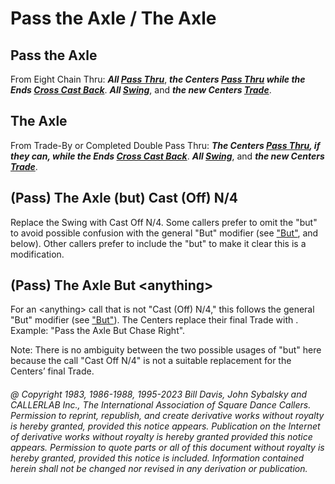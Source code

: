 
# Pass the Axle / The Axle

## Pass the Axle

From Eight Chain Thru:
***All [Pass Thru](../b1/pass_thru.md)***,
***the Centers [Pass Thru](../b1/pass_thru.md) 
while the Ends [Cross Cast Back](cast_back.md)***.
***All [Swing](../a2/slip.md)***,
and ***the new Centers [Trade](../b2/trade.md)***.

## The Axle

From Trade-By or Completed Double Pass Thru:
***The Centers [Pass Thru](../b1/pass_thru.md), if they can,
while the Ends [Cross Cast Back](cast_back.md)***.
***All [Swing](../a2/slip.md)***,
and ***the new Centers [Trade](../b2/trade.md)***.

## (Pass) The Axle (but) Cast (Off) N/4
Replace the Swing with Cast Off N/4. Some callers prefer to omit
the "but" to avoid possible confusion with the general "But" modifier 
(see ["But"](but.md), and below). Other callers prefer to include
the "but" to make it clear this is a modification.

## (Pass) The Axle But \<anything>
For an \<anything> call that is not "Cast (Off) N/4," 
this follows the general "But" modifier (see ["But"](but.md)). 
The Centers replace their final Trade with <anything>. 
Example: "Pass the Axle But Chase Right".

Note: There is no ambiguity between the two possible usages of "but" here 
because the call "Cast Off N/4" is not a suitable replacement 
for the Centers’ final Trade.

###### @ Copyright 1983, 1986-1988, 1995-2023 Bill Davis, John Sybalsky and CALLERLAB Inc., The International Association of Square Dance Callers. Permission to reprint, republish, and create derivative works without royalty is hereby granted, provided this notice appears. Publication on the Internet of derivative works without royalty is hereby granted provided this notice appears. Permission to quote parts or all of this document without royalty is hereby granted, provided this notice is included. Information contained herein shall not be changed nor revised in any derivation or publication.

<!-- Parts
PasstheAxle1
PasstheAxle2
PasstheAxle3
PasstheAxle4
TheAxle1
TheAxle2
TheAxle3
-->